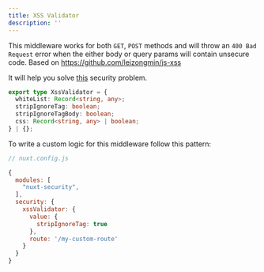 ```yaml
---
title: XSS Validator
description: ''
---
```


This middleware works for both `GET`, `POST` methods and will throw an `400 Bad Request` error when the either body or query params will contain unsecure code. Based on <https://github.com/leizongmin/js-xss>

It will help you solve [this](https://cheatsheetseries.owasp.org/cheatsheets/Nodejs_Security_Cheat_Sheet.html#perform-output-escaping) security problem.

```ts
export type XssValidator = {
  whiteList: Record<string, any>;
  stripIgnoreTag: boolean;
  stripIgnoreTagBody: boolean;
  css: Record<string, any> | boolean;
} | {};
```

To write a custom logic for this middleware follow this pattern:

```javascript
// nuxt.config.js

{
  modules: [
    "nuxt-security",
  ],
  security: {
    xssValidator: {
      value: {
        stripIgnoreTag: true
      },
      route: '/my-custom-route'
    }
  }
}
```
